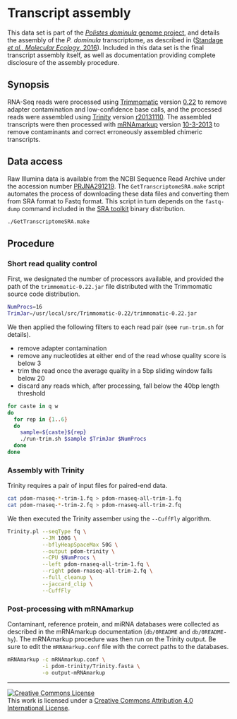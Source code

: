 # Transcript assembly

This data set is part of the [*Polistes dominula* genome project][pdomproj], and details the assembly of the *P. dominula* transcriptome, as described in ([Standage *et al.*, *Molecular Ecology*, 2016][ref]).
Included in this data set is the final transcript assembly itself, as well as documentation providing complete disclosure of the assembly procedure.

## Synopsis

RNA-Seq reads were processed using [Trimmomatic][] version [0.22][] to remove adapter contamination and low-confidence base calls, and the processed reads were assembled using [Trinity][] version [r20131110][].
The assembled transcripts were then processed with [mRNAmarkup][] version [10-3-2013][] to remove contaminants and correct erroneously assembled chimeric transcripts.

## Data access

Raw Illumina data is available from the NCBI Sequence Read Archive under the accession number [PRJNA291219][sra].
The `GetTranscriptomeSRA.make` script automates the process of downloading these data files and converting them from SRA format to Fastq format.
This script in turn depends on the `fastq-dump` command included in the [SRA toolkit][sratk] binary distribution.

```bash
./GetTranscriptomeSRA.make
```

## Procedure

### Short read quality control

First, we designated the number of processors available, and provided the path of the `trimmomatic-0.22.jar` file distributed with the Trimmomatic source code distribution.

```bash
NumProcs=16
TrimJar=/usr/local/src/Trimmomatic-0.22/trimmomatic-0.22.jar
```

We then applied the following filters to each read pair (see `run-trim.sh` for details).

  - remove adapter contamination
  - remove any nucleotides at either end of the read whose quality score is below 3
  - trim the read once the average quality in a 5bp sliding window falls below 20
  - discard any reads which, after processing, fall below the 40bp length threshold

```bash
for caste in q w
do
  for rep in {1..6}
  do
    sample=${caste}${rep}
    ./run-trim.sh $sample $TrimJar $NumProcs
  done
done
```

### Assembly with Trinity

Trinity requires a pair of input files for paired-end data.

```bash
cat pdom-rnaseq-*-trim-1.fq > pdom-rnaseq-all-trim-1.fq
cat pdom-rnaseq-*-trim-2.fq > pdom-rnaseq-all-trim-2.fq
```

We then executed the Trinity assember using the `--CuffFly` algorithm.

```bash
Trinity.pl --seqType fq \
           --JM 100G \
           --bflyHeapSpaceMax 50G \
           --output pdom-trinity \
           --CPU $NumProcs \
           --left pdom-rnaseq-all-trim-1.fq \
           --right pdom-rnaseq-all-trim-2.fq \
           --full_cleanup \
           --jaccard_clip \
           --CuffFly
```

### Post-processing with mRNAmarkup

Contaminant, reference protein, and miRNA databases were collected as described in the mRNAmarkup documentation (`db/0README` and `db/0README-hy`).
The mRNAmarkup procedure was then run on the Trinity output.
Be sure to edit the `mRNAmarkup.conf` file with the correct paths to the databases.

```bash
mRNAmarkup -c mRNAmarkup.conf \
           -i pdom-trinity/Trinity.fasta \
           -o output-mRNAmarkup
```

------

[![Creative Commons License](https://i.creativecommons.org/l/by/4.0/88x31.png)][ccby4]  
This work is licensed under a [Creative Commons Attribution 4.0 International License][ccby4].


[pdomproj]: https://github.com/PdomGenomeProject
[ref]: http://dx.doi.org/10.1111/mec.13578
[Trimmomatic]: http://www.usadellab.org/cms/index.php?page=trimmomatic
[0.22]: http://www.usadellab.org/cms/uploads/supplementary/Trimmomatic/Trimmomatic-0.22.zip
[Trinity]: http://trinityrnaseq.sourceforge.net/
[r20131110]: http://downloads.sourceforge.net/project/trinityrnaseq/trinityrnaseq_r20131110.tar.gz
[mRNAmarkup]: http://brendelgroup.org/bioinformatics2go/mRNAmarkup.php
[10-3-2013]: http://www.brendelgroup.org/bioinformatics2go/Download/mRNAmarkup-10-3-2013.tar.gz
[sra]: http://www.ncbi.nlm.nih.gov/sra/?term=PRJNA291219
[sratk]: http://www.ncbi.nlm.nih.gov/Traces/sra/?view=software
[ccby4]: http://creativecommons.org/licenses/by/4.0/
